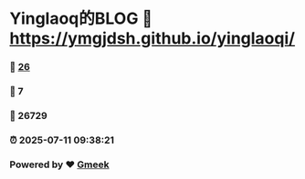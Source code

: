 # Yinglaoq的BLOG :link: https://ymgjdsh.github.io/yinglaoqi/ 
### :page_facing_up: [26](https://ymgjdsh.github.io/yinglaoqi//tag.html) 
### :speech_balloon: 7 
### :hibiscus: 26729 
### :alarm_clock: 2025-07-11 09:38:21 
### Powered by :heart: [Gmeek](https://github.com/Meekdai/Gmeek)
